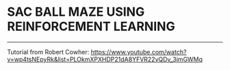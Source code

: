 # SAC BALL MAZE USING REINFORCEMENT LEARNING
----------------------------------------------

Tutorial from Robert Cowher: https://www.youtube.com/watch?v=wp4tsNEpyRk&list=PLOkmXPXHDP21dA8YFVR22vQDv_3imGWMq
